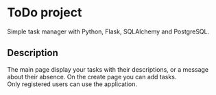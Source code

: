 # ToDo project #
Simple task manager with Python, Flask, SQLAlchemy and PostgreSQL.


## Description
The main page display your tasks with their descriptions, or a message about their absence. 
On the create page you can add tasks.   
Only registered users can use the application.


